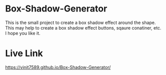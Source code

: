 # Box-Shadow-Generator
This is the small project to create a box shadow effect around the shape. This may help to create a box shadow effect buttons, sqaure conatiner, etc.
I hope you like it.

# Live Link
https://vinit7589.github.io/Box-Shadow-Generator/
